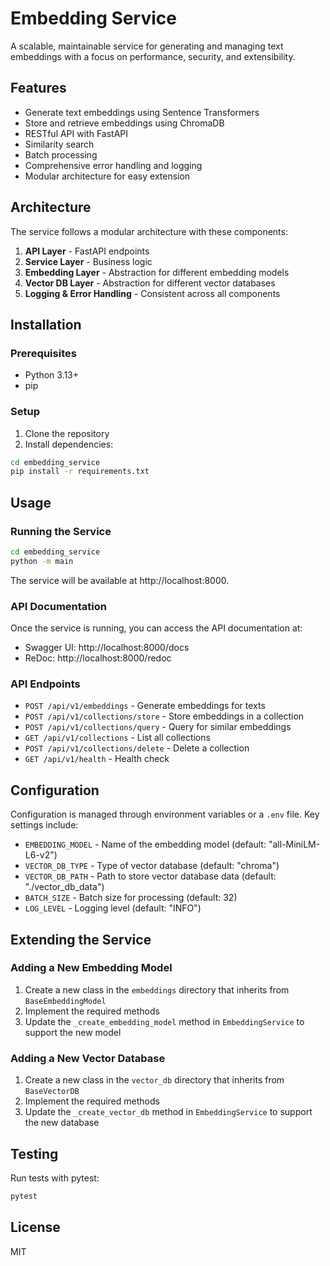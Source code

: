 # Embedding Service

A scalable, maintainable service for generating and managing text embeddings with a focus on performance, security, and extensibility.

## Features

- Generate text embeddings using Sentence Transformers
- Store and retrieve embeddings using ChromaDB
- RESTful API with FastAPI
- Similarity search
- Batch processing
- Comprehensive error handling and logging
- Modular architecture for easy extension

## Architecture

The service follows a modular architecture with these components:

1. **API Layer** - FastAPI endpoints
2. **Service Layer** - Business logic
3. **Embedding Layer** - Abstraction for different embedding models
4. **Vector DB Layer** - Abstraction for different vector databases
5. **Logging & Error Handling** - Consistent across all components

## Installation

### Prerequisites

- Python 3.13+
- pip

### Setup

1. Clone the repository
2. Install dependencies:

```bash
cd embedding_service
pip install -r requirements.txt
```

## Usage

### Running the Service

```bash
cd embedding_service
python -m main
```

The service will be available at http://localhost:8000.

### API Documentation

Once the service is running, you can access the API documentation at:

- Swagger UI: http://localhost:8000/docs
- ReDoc: http://localhost:8000/redoc

### API Endpoints

- `POST /api/v1/embeddings` - Generate embeddings for texts
- `POST /api/v1/collections/store` - Store embeddings in a collection
- `POST /api/v1/collections/query` - Query for similar embeddings
- `GET /api/v1/collections` - List all collections
- `POST /api/v1/collections/delete` - Delete a collection
- `GET /api/v1/health` - Health check

## Configuration

Configuration is managed through environment variables or a `.env` file. Key settings include:

- `EMBEDDING_MODEL` - Name of the embedding model (default: "all-MiniLM-L6-v2")
- `VECTOR_DB_TYPE` - Type of vector database (default: "chroma")
- `VECTOR_DB_PATH` - Path to store vector database data (default: "./vector_db_data")
- `BATCH_SIZE` - Batch size for processing (default: 32)
- `LOG_LEVEL` - Logging level (default: "INFO")

## Extending the Service

### Adding a New Embedding Model

1. Create a new class in the `embeddings` directory that inherits from `BaseEmbeddingModel`
2. Implement the required methods
3. Update the `_create_embedding_model` method in `EmbeddingService` to support the new model

### Adding a New Vector Database

1. Create a new class in the `vector_db` directory that inherits from `BaseVectorDB`
2. Implement the required methods
3. Update the `_create_vector_db` method in `EmbeddingService` to support the new database

## Testing

Run tests with pytest:

```bash
pytest
```

## License

MIT
